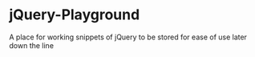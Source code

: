 # jQuery-Playground

A place for working snippets of jQuery to be stored for ease of use later down the line
